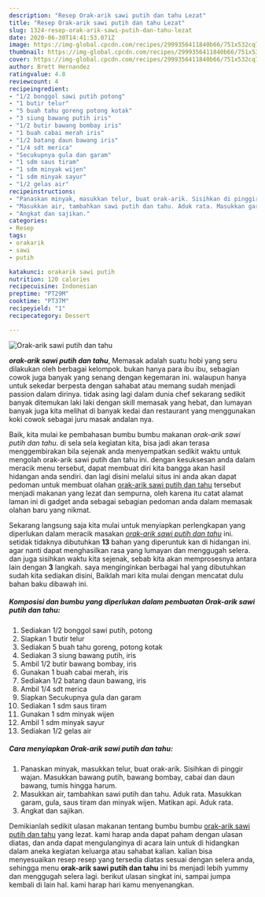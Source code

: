 ```yaml
---
description: "Resep Orak-arik sawi putih dan tahu Lezat"
title: "Resep Orak-arik sawi putih dan tahu Lezat"
slug: 1324-resep-orak-arik-sawi-putih-dan-tahu-lezat
date: 2020-06-30T14:41:53.071Z
image: https://img-global.cpcdn.com/recipes/2999356411840b66/751x532cq70/orak-arik-sawi-putih-dan-tahu-foto-resep-utama.jpg
thumbnail: https://img-global.cpcdn.com/recipes/2999356411840b66/751x532cq70/orak-arik-sawi-putih-dan-tahu-foto-resep-utama.jpg
cover: https://img-global.cpcdn.com/recipes/2999356411840b66/751x532cq70/orak-arik-sawi-putih-dan-tahu-foto-resep-utama.jpg
author: Brett Hernandez
ratingvalue: 4.8
reviewcount: 4
recipeingredient:
- "1/2 bonggol sawi putih potong"
- "1 butir telur"
- "5 buah tahu goreng potong kotak"
- "3 siung bawang putih iris"
- "1/2 butir bawang bombay iris"
- "1 buah cabai merah iris"
- "1/2 batang daun bawang iris"
- "1/4 sdt merica"
- "Secukupnya gula dan garam"
- "1 sdm saus tiram"
- "1 sdm minyak wijen"
- "1 sdm minyak sayur"
- "1/2 gelas air"
recipeinstructions:
- "Panaskan minyak, masukkan telur, buat orak-arik. Sisihkan di pinggir wajan. Masukkan bawang putih, bawang bombay, cabai dan daun bawang, tumis hingga harum."
- "Masukkan air, tambahkan sawi putih dan tahu. Aduk rata. Masukkan garam, gula, saus tiram dan minyak wijen. Matikan api. Aduk rata."
- "Angkat dan sajikan."
categories:
- Resep
tags:
- orakarik
- sawi
- putih

katakunci: orakarik sawi putih 
nutrition: 120 calories
recipecuisine: Indonesian
preptime: "PT29M"
cooktime: "PT37M"
recipeyield: "1"
recipecategory: Dessert

---
```



![Orak-arik sawi putih dan tahu](https://img-global.cpcdn.com/recipes/2999356411840b66/751x532cq70/orak-arik-sawi-putih-dan-tahu-foto-resep-utama.jpg)

<b><i>orak-arik sawi putih dan tahu</i></b>, Memasak adalah suatu hobi yang seru dilakukan oleh berbagai kelompok. bukan hanya para ibu ibu, sebagian cowok juga banyak yang senang dengan kegemaran ini. walaupun hanya untuk sekedar berpesta dengan sahabat atau memang sudah menjadi passion dalam dirinya. tidak asing lagi dalam dunia chef sekarang sedikit banyak ditemukan laki laki dengan skill memasak yang hebat, dan lumayan banyak juga kita melihat di banyak kedai dan restaurant yang menggunakan koki cowok sebagai juru masak andalan nya.

Baik, kita mulai ke pembahasan bumbu bumbu makanan <i>orak-arik sawi putih dan tahu</i>. di sela sela kegiatan kita, bisa jadi akan terasa menggembirakan bila sejenak anda menyempatkan sedikit waktu untuk mengolah orak-arik sawi putih dan tahu ini. dengan kesuksesan anda dalam meracik menu tersebut, dapat membuat diri kita bangga akan hasil hidangan anda sendiri. dan lagi disini melalui situs ini anda akan dapat pedoman untuk membuat olahan <u>orak-arik sawi putih dan tahu</u> tersebut menjadi makanan yang lezat dan sempurna, oleh karena itu catat alamat laman ini di gadget anda sebagai sebagian pedoman anda dalam memasak olahan baru yang nikmat.




Sekarang langsung saja kita mulai untuk menyiapkan perlengkapan yang diperlukan dalam meracik masakan <u><i>orak-arik sawi putih dan tahu</i></u> ini. setidak tidaknya dibutuhkan <b>13</b> bahan yang diperuntuk kan di hidangan ini. agar nanti dapat menghasilkan rasa yang lumayan dan menggugah selera. dan juga sisihkan waktu kita sejenak, sebab kita akan memprosesnya antara lain dengan <b>3</b> langkah. saya menginginkan berbagai hal yang dibutuhkan sudah kita sediakan disini, Baiklah mari kita mulai dengan mencatat dulu bahan baku dibawah ini.

<!--inarticleads1-->

##### Komposisi dan bumbu yang diperlukan dalam pembuatan Orak-arik sawi putih dan tahu:

1. Sediakan 1/2 bonggol sawi putih, potong
1. Siapkan 1 butir telur
1. Sediakan 5 buah tahu goreng, potong kotak
1. Sediakan 3 siung bawang putih, iris
1. Ambil 1/2 butir bawang bombay, iris
1. Gunakan 1 buah cabai merah, iris
1. Sediakan 1/2 batang daun bawang, iris
1. Ambil 1/4 sdt merica
1. Siapkan Secukupnya gula dan garam
1. Sediakan 1 sdm saus tiram
1. Gunakan 1 sdm minyak wijen
1. Ambil 1 sdm minyak sayur
1. Sediakan 1/2 gelas air




<!--inarticleads2-->

##### Cara menyiapkan Orak-arik sawi putih dan tahu:

1. Panaskan minyak, masukkan telur, buat orak-arik. Sisihkan di pinggir wajan. Masukkan bawang putih, bawang bombay, cabai dan daun bawang, tumis hingga harum.
1. Masukkan air, tambahkan sawi putih dan tahu. Aduk rata. Masukkan garam, gula, saus tiram dan minyak wijen. Matikan api. Aduk rata.
1. Angkat dan sajikan.




Demikianlah sedikit ulasan makanan tentang bumbu bumbu <u>orak-arik sawi putih dan tahu</u> yang lezat. kami harap anda dapat paham dengan ulasan diatas, dan anda dapat mengulanginya di acara lain untuk di hidangkan dalam aneka kegiatan keluarga atau sahabat kalian. kalian bisa menyesuaikan resep resep yang tersedia diatas sesuai dengan selera anda, sehingga menu <b>orak-arik sawi putih dan tahu</b> ini bs menjadi lebih yummy dan menggugah selera lagi. berikut ulasan singkat ini, sampai jumpa kembali di lain hal. kami harap hari kamu menyenangkan.
